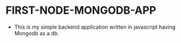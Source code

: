 # FIRST-NODE-MONGODB-APP

- This is my simple backend application written in javascript having Mongodb as a db.